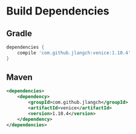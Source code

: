 # Build Dependencies


## Gradle

```groovy
dependencies {
    compile 'com.github.jlangch:venice:1.10.4'
}
```

## Maven

```xml
<dependencies>
    <dependency>
        <groupId>com.github.jlangch</groupId>
        <artifactId>venice</artifactId>
        <version>1.10.4</version>
    </dependency>
</dependencies>
```
